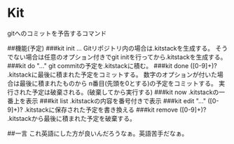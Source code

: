 # Kit
gitへのコミットを予告するコマンド

##機能(予定)
###kit init ...
Gitリポジトリ内の場合は.kitstackを生成する。
そうでない場合は任意のオプション付きでgit initを行ってから.kitstackを生成する。
###kit do "..."
git commitの予定を.kitstackに積む。
###kit done ([0-9]+)?
.kitstackに最後に積まれた予定をコミットする。
数字のオプションが付いた場合は最後に積まれたものから
n番目(先頭を0とする)の予定をコミットする。
実行された予定は破棄される。(破棄してから実行する)
###kit now
.kitstackの一番上を表示
###kit list
.kitstackの内容を番号付きで表示
###kit edit "..." ([0-9]+)?
.kitstackに保存された予定を書き換える
###kit remove ([0-9]+)?
.kitstackから最後に積まれた予定を破棄する。

##一言
これ英語にした方が良いんだろうなぁ。英語苦手だなぁ。
